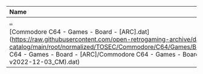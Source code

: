 |Name|Size|
|:---|---:|
|[..](../index.html)|DIR|
|[Commodore C64 - Games - Board - [ARC].dat](https://raw.githubusercontent.com/open-retrogaming-archive/dat-catalog/main/root/normalized/TOSEC/Commodore/C64/Games/Board/[ARC]/Commodore C64 - Games - Board - [ARC]/Commodore C64 - Games - Board - [ARC] (TOSEC-v2022-12-03_CM).dat)|1459|
